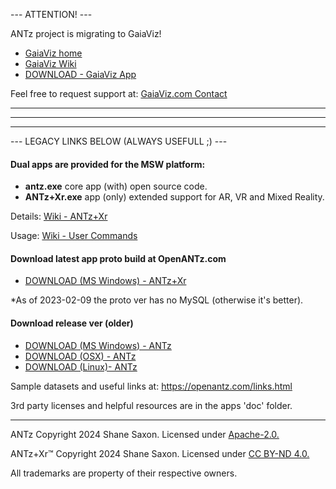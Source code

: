--- ATTENTION! ---

ANTz project is migrating to GaiaViz!

- [GaiaViz home](gaiaviz.com)
- [GaiaViz Wiki](https://github.com/GaiaViz/GaiaViz/wiki/)
- [DOWNLOAD - GaiaViz App](https://gaiaviz.com/downloads/)

Feel free to request support at: [GaiaViz.com Contact](https://gaiaviz.com/contact/)

-----
-----
-----

--- LEGACY LINKS BELOW (ALWAYS USEFULL ;) ---

#### Dual apps are provided for the MSW platform:

- **antz.exe** core app (with) open source code.
- **ANTz+Xr.exe** app (only) extended support for AR, VR and Mixed Reality.

Details: [Wiki - ANTz+Xr](https://github.com/openantz/antz/wiki/ANTz+Xr)

Usage: [Wiki - User Commands](https://github.com/openantz/antz/wiki/User-Commands)

#### Download latest app proto build at OpenANTz.com
- <a href="https://openantz.com/download/msw/proto/">DOWNLOAD (MS Windows) - ANTz+Xr</a>

*As of 2023-02-09 the proto ver has no MySQL (otherwise it's better).

#### Download release ver (older)
- <a href="https://openantz.com/download/msw/">DOWNLOAD (MS Windows) - ANTz</a>
- <a href="https://openantz.com/download/osx/">DOWNLOAD (OSX) - ANTz</a>
- <a href="https://openantz.com/download/linux/">DOWNLOAD (Linux)- ANTz</a>

Sample datasets and useful links at: https://openantz.com/links.html

3rd party licenses and helpful resources are in the apps 'doc' folder.

----
ANTz Copyright 2024 Shane Saxon. Licensed under [Apache-2.0.](https://www.apache.org/licenses/LICENSE-2.0)

ANTz+Xr™ Copyright 2024 Shane Saxon. Licensed under [CC BY-ND 4.0.](https://creativecommons.org/licenses/by-nd/4.0/)

All trademarks are property of their respective owners.
